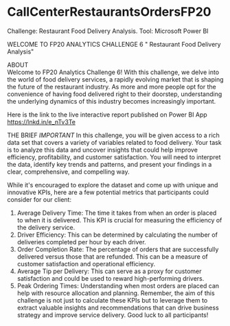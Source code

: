 # CallCenterRestaurantsOrdersFP20
Challenge: Restaurant Food Delivery Analysis. Tool: Microsoft Power BI

WELCOME TO FP20 ANALYTICS CHALLENGE 6 " Restaurant Food Delivery Analysis" 

ABOUT  
Welcome to FP20 Analytics Challenge 6! With this challenge, we delve into the world of food
delivery services, a rapidly evolving market that is shaping the future of the restaurant industry.
As more and more people opt for the convenience of having food delivered right to their
doorstep, understanding the underlying dynamics of this industry becomes increasingly
important.

Here is the link to the live interactive report published on Power BI App
https://lnkd.in/e_nTv3Te

THE BRIEF
*IMPORTANT*
In this challenge, you will be given access to a rich data set that covers a variety of variables
related to food delivery. 
Your task is to analyze this data and uncover insights that could help improve efficiency,
profitability, and customer satisfaction. You will need to interpret the data, identify key trends
and patterns, and present your findings in a clear, comprehensive, and compelling way. 

While it's encouraged to explore the dataset and come up with unique and innovative KPIs, here
are a few potential metrics that participants could consider for our client: 
1. Average Delivery Time: The time it takes from when an order is placed to when it is
delivered. This KPI is crucial for measuring the efficiency of the delivery service. 
2. Driver Efficiency: This can be determined by calculating the number of deliveries
completed per hour by each driver. 
3. Order Completion Rate: The percentage of orders that are successfully delivered versus
those that are refunded. This can be a measure of customer satisfaction and operational
efficiency. 
4. Average Tip per Delivery: This can serve as a proxy for customer satisfaction and could
be used to reward high-performing drivers. 
5. Peak Ordering Times: Understanding when most orders are placed can help with
resource allocation and planning. 
Remember, the aim of this challenge is not just to calculate these KPIs but to leverage them to
extract valuable insights and recommendations that can drive business strategy and improve
service delivery. Good luck to all participants!

